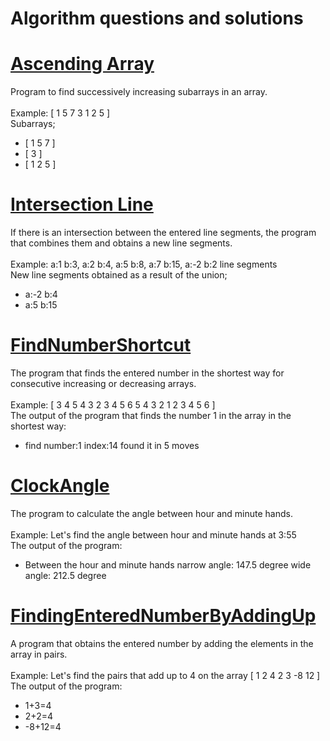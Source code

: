 # Algorithm questions and solutions

# [Ascending Array](https://github.com/ozgurutku/Algorithm/tree/master/ascendingArray)
Program to find successively increasing subarrays in an array.
<br/>
<br/>
Example: [ 1 5 7 3 1 2 5 ]
<br/>
Subarrays;
- [ 1 5 7 ] 
- [ 3 ] 
- [ 1 2 5 ]

# [Intersection Line](https://github.com/ozgurutku/Algorithm/tree/master/intersectionLine)
If there is an intersection between the entered line segments, the program that combines them and obtains a new line segments.
<br/>
<br/>
Example: a:1 b:3, a:2 b:4, a:5 b:8, a:7 b:15, a:-2 b:2 line segments
<br/>
New line segments obtained as a result of the union;
- a:-2 b:4
- a:5 b:15

# [FindNumberShortcut](https://github.com/ozgurutku/Algorithm/tree/master/findNumberShortcut)
The program that finds the entered number in the shortest way for consecutive increasing or decreasing arrays.
<br/>
<br/>
Example: [ 3 4 5 4 3 2 3 4 5 6 5 4 3 2 1 2 3 4 5 6 ]
<br/>
The output of the program that finds the number 1 in the array in the shortest way:
<br/>
- find number:1 index:14 found it in 5 moves

# [ClockAngle](https://github.com/ozgurutku/Algorithm/tree/master/clockAngle)
The program to calculate the angle between hour and minute hands.
<br/>
<br/>
Example: Let's find the angle between hour and minute hands at 3:55
<br/>
The output of the program:
<br/>
- Between the hour and minute hands narrow angle: 147.5 degree wide angle: 212.5 degree

# [FindingEnteredNumberByAddingUp](https://github.com/ozgurutku/Algorithm/tree/master/findingEnteredNumberByAddingUp)
A program that obtains the entered number by adding the elements in the array in pairs.
<br/>
<br/>
Example:  Let's find the pairs that add up to 4 on the array [ 1 2 4 2 3 -8 12 ]
<br/>
The output of the program:
<br/>
- 1+3=4
- 2+2=4
- -8+12=4



